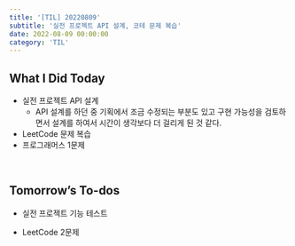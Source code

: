 ```yaml
---
title: '[TIL] 20220809'
subtitle: '실전 프로젝트 API 설계, 코테 문제 복습'
date: 2022-08-09 00:00:00
category: 'TIL'
---
```


## What I Did Today

- 실전 프로젝트 API 설계
  - API 설계를 하던 중 기획에서 조금 수정되는 부분도 있고 구현 가능성을 검토하면서 설계를 하여서 시간이 생각보다 더 걸리게 된 것 같다.
- LeetCode 문제 복습
- 프로그래머스 1문제

<br/>

## Tomorrow’s To-dos

- 실전 프로젝트 기능 테스트
- LeetCode 2문제

  <br/>
